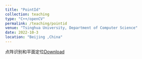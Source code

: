 ```yaml
---
title: "PointId"
collection: teaching
type: "C++/openCV"
permalink: /teaching/pointid
venue: "Tsinghua University, Department of Computer Science"
date: 2022-10-3
location: "Beijing ,China"
---
```


点阵识别和平面定位[Download](https://github.com/OriginF/pointid)

